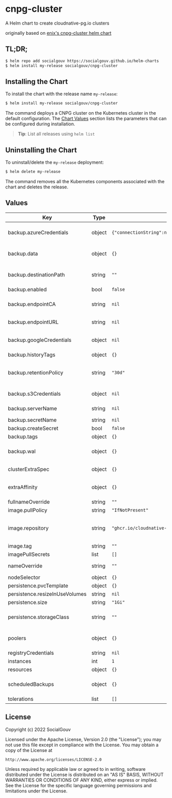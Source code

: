 # cnpg-cluster

A Helm chart to create cloudnative-pg.io clusters

originally based on [enix's cnpg-cluster helm chart](https://github.com/enix/helm-charts/tree/master/charts/cnpg-cluster)

## TL;DR;

```bash
$ helm repo add socialgouv https://socialgouv.github.io/helm-charts
$ helm install my-release socialgouv/cnpg-cluster
```

## Installing the Chart

To install the chart with the release name `my-release`:

```bash
$ helm install my-release socialgouv/cnpg-cluster
```

The command deploys a CNPG cluster on the Kubernetes cluster in the default configuration. The [Chart Values](#chart-values) section lists the parameters that can be configured during installation.

> **Tip**: List all releases using `helm list`

## Uninstalling the Chart

To uninstall/delete the `my-release` deployment:

```bash
$ helm delete my-release
```

The command removes all the Kubernetes components associated with the chart and deletes the release.

## Values

| Key | Type | Default | Description |
|-----|------|---------|-------------|
| backup.azureCredentials | object | `{"connectionString":null,"inheritFromAzureAD":null,"storageAccount":null,"storageKey":null,"storageSasToken":null}` | The credentials to use to upload data to Azure Blob Storage See: https://cloudnative-pg.io/documentation/1.17/api_reference/#AzureCredentials |
| backup.data | object | `{}` | Configuration of the backup of the data directory See: https://cloudnative-pg.io/documentation/1.17/api_reference/#DataBackupConfiguration |
| backup.destinationPath | string | `""` | The path where to store the backup (i.e. s3://bucket/path/to/folder) this path, with different destination folders, will be used for WALs and for data --  |
| backup.enabled | bool | `false` | Enable backups |
| backup.endpointCA | string | `nil` | EndpointCA store the CA bundle of the barman endpoint. Useful when using self-signed certificates to avoid errors with certificate issuer and barman-cloud-wal-archive |
| backup.endpointURL | string | `nil` | Endpoint to be used to upload data to the cloud, overriding the automatic endpoint discovery |
| backup.googleCredentials | object | `nil` | The credentials to use to upload data to Google Cloud Storage See: https://cloudnative-pg.io/documentation/1.17/api_reference/#GoogleCredentials |
| backup.historyTags | object | `{}` |  |
| backup.retentionPolicy | string | `"30d"` | RetentionPolicy is the retention policy to be used for backups and WALs (i.e. '60d'). The retention policy is expressed in the form of XXu where XX is a positive integer and u is in [dwm] - days, weeks, months. |
| backup.s3Credentials | object | `nil` | The credentials to use to upload data to S3 See: https://cloudnative-pg.io/documentation/1.17/api_reference/#S3Credentials |
| backup.serverName | string | `nil` | The server name on S3, the cluster name is used if this parameter is omitted |
| backup.secretName | string | `nil` | Override secret name for the backup credentials |
| backup.createSecret | bool | `false` | Enable the secret creation for the backup credentials |
| backup.tags | object | `{}` |  |
| backup.wal | object | `{}` | Configuration of the backup of the WAL stream See: https://cloudnative-pg.io/documentation/1.17/api_reference/#walbackupconfiguration |
| clusterExtraSpec | object | `{}` | Extra configuration for Cluster resource. See: https://cloudnative-pg.io/documentation/1.17/api_reference/#clusterspec |
| extraAffinity | object | `{}` | Extra configuration for Cluster's affinity resource, see: https://cloudnative-pg.io/documentation/1.17/api_reference/#AffinityConfiguration |
| fullnameOverride | string | `""` | String to fully override cnpg-cluster.fullname template with a string |
| image.pullPolicy | string | `"IfNotPresent"` | Postgres image pull policy |
| image.repository | string | `"ghcr.io/cloudnative-pg/postgresql"` | Postgres image repository. Keep empty to use operator's default image. See: https://cloudnative-pg.io/documentation/1.17/operator_capability_levels/#override-of-operand-images-through-the-crd |
| image.tag | string | `""` | Override the Postgres image tag |
| imagePullSecrets | list | `[]` | Docker-registry secret names as an array |
| nameOverride | string | `""` | String to partially override cnpg-cluster.fullname template with a string (will prepend the release name) |
| nodeSelector | object | `{}` | Postgres instances labels for pod assignment |
| persistence.pvcTemplate | object | `{}` | Template to be used to generate the Persistent Volume Claim |
| persistence.resizeInUseVolumes | string | `nil` | Resize existent PVCs, defaults to true	 |
| persistence.size | string | `"1Gi"` | Size of each instance storage volume |
| persistence.storageClass | string | `""` | StorageClass to use for database data, Applied after evaluating the PVC template, if available. If not specified, generated PVCs will be satisfied by the default storage class |
| poolers | object | `{}` | Poller resources to create for this Cluster resource See: https://cloudnative-pg.io/documentation/1.17/api_reference/#PoolerSpec |
| registryCredentials | string | `nil` | Create a docker-registry secret and use it as imagePullSecrets |
| instances | int | `1` | Number of Postgres instances in the cluster |
| resources | object | `{}` | CPU/Memory resource requests/limits |
| scheduledBackups | object | `{}` | ScheduledBackup resources to create for this Cluster resource See: https://cloudnative-pg.io/documentation/1.17/api_reference/#ScheduledBackupSpec |
| tolerations | list | `[]` | Postgres instances labels for tolerations pod assignment |

## License

Copyright (c) 2022 SocialGouv

Licensed under the Apache License, Version 2.0 (the "License");
you may not use this file except in compliance with the License.
You may obtain a copy of the License at

    http://www.apache.org/licenses/LICENSE-2.0

Unless required by applicable law or agreed to in writing, software
distributed under the License is distributed on an "AS IS" BASIS,
WITHOUT WARRANTIES OR CONDITIONS OF ANY KIND, either express or implied.
See the License for the specific language governing permissions and
limitations under the License.
